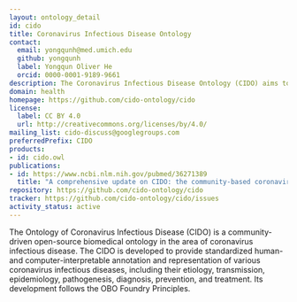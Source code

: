 ```yaml
---
layout: ontology_detail
id: cido
title: Coronavirus Infectious Disease Ontology
contact:
  email: yongqunh@med.umich.edu
  github: yongqunh
  label: Yongqun Oliver He
  orcid: 0000-0001-9189-9661
description: The Coronavirus Infectious Disease Ontology (CIDO) aims to ontologically represent and standardize various aspects of coronavirus infectious diseases, including their etiology, transmission, epidemiology, pathogenesis, diagnosis, prevention, and treatment.
domain: health
homepage: https://github.com/cido-ontology/cido
license:
  label: CC BY 4.0
  url: http://creativecommons.org/licenses/by/4.0/
mailing_list: cido-discuss@googlegroups.com
preferredPrefix: CIDO
products:
- id: cido.owl
publications:
- id: https://www.ncbi.nlm.nih.gov/pubmed/36271389
  title: "A comprehensive update on CIDO: the community-based coronavirus infectious disease ontology"
repository: https://github.com/cido-ontology/cido
tracker: https://github.com/cido-ontology/cido/issues
activity_status: active
---
```


The Ontology of Coronavirus Infectious Disease (CIDO) is a community-driven open-source biomedical ontology in the area of coronavirus infectious disease. The CIDO is developed to provide standardized human- and computer-interpretable annotation and representation of various coronavirus infectious diseases, including their etiology, transmission, epidemiology, pathogenesis, diagnosis, prevention, and treatment. Its development follows the OBO Foundry Principles.
